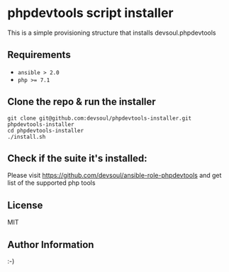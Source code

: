 phpdevtools script installer
===

This is a simple provisioning structure that installs devsoul.phpdevtools

Requirements
---
  - `ansible > 2.0`
  - `php >= 7.1`

Clone the repo & run the installer
---
    git clone git@github.com:devsoul/phpdevtools-installer.git phpdevtools-installer
    cd phpdevtools-installer
    ./install.sh

Check if the suite it's installed:
---
Please visit https://github.com/devsoul/ansible-role-phpdevtools and get list of the supported php tools

License
---
MIT

Author Information
---

:-)
